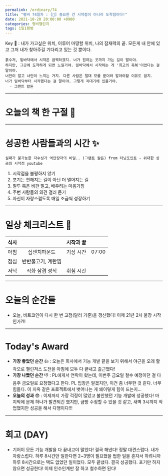 ```yaml
---
permalink: /ordinary/74
title: "평비 74일차 : [🔺] 중요한 건 시작점이 아니라 도착점이다!"
date: 2021-10-20 20:00:00 +0900
categories: 평비챌린지
tags: 1일1평범
---  
```

Key 🔑 : 내가 가고싶은 위치, 이루어 마땅할 위치, 나의 잠재력의 끝. 모든게 내 안에 있고 그저 내가 찾아주길 기다리고 있는 것 뿐이다.
```
흙수저, 밑바닥에서 시작은 끔찍하겠지. 너가 원하는 곳까지 가는 길이 말이야.
하지만, 그곳에 도착하게 되면 느낄거야. 밑바닥에서 시작하는 게 '최고의 축복'이었다는 걸 말이야.
너만이 알고 너만이 느끼는 거지. 다른 사람은 절대 모를 뿐더러 알아야할 이유도 없지.
너가 밑바닥부터 시작했다는 걸 말이야. 그렇게 꼭대기에 있을거야.
  - 그랜트 칼돈
```

---
# 오늘의 책 한 구절 📕


---
# 성공한 사람들과의 시간 ✨
`실패가 불가능한 자수성가 억만장자의 비밀.. (그랜트 칼돈) from 터닝포인트 - 위대한 성공의 시작점 youtube`  
1. 시작점을 불평하지 않기
2. 포기는 편해지는 길이 아닌 더 멀어지는 길
3. 질투 혹은 비판 말고, 배우려는 마음가짐
4. 주변 사람들의 의견 걸러 듣기
5. 자신이 자랑스럽도록 매일 조금씩 성장하기

---
# 일상 체크리스트 📃

| 식사 |  | 시작과 끝 |  |
|:----:|:----:|:----:|:----:|
| 아침 | 십센치파운드 | 기상 시간 | 07:00 |
| 점심 | 반반불고기, 계란찜 |  |  |
| 저녁 | 직화 삼겹 정식 | 취침 시간 |  |

---
# 오늘의 순간들
- 오늘, 비트코인이 다시 한 번 고점(달러 기준)을 갱신했다! 이제 21년 2차 불장 시작인가?!!

---
# Today's Award
- **가장 좋았던 순간** 👍 : 오늘은 회사에서 기능 개발 끝을 보기 위해서 야근을 오래 할 각오로 챌린저스 도전을 아침에 모두 다 끝내고 출근했다!  
- **가장 나빴던 순간** 👎 : PL에게서 연락이 왔는데, 이번주 금요일 철수 예정이던 걸 다음주 금요일로 요청했다고 한다. PL 입장은 알겠지만, 이건 좀 너무한 것 같다. 너무 힘들다. 이 지옥 같은 프로젝트에서 벗어나는 게 왜이렇게 힘이 드는지...
- **오늘의 성과** 😎 : 이제까지 가장 걱정이 많았고 불안했던 기능 개발에 성공했다! 마지막에 문제 하나가 발견되긴 했지만, 금방 수정할 수 있을 것 같고, 새벽 3시까지 작업했지만 성공을 해서 다행이다!!!

---
# 회고 (DAY)
- 기어이 모든 기능 개발을 다 끝내고야 말았다! 결국 해냈다! 정말 대견스럽다. 내가 자랑스럽다. 하루 8시간만 일한다면 2~3명이 필요했을 법한 일을 혼자서 하려니까 하루 8시간으로는 택도 없었던 일이었다. 모두 끝냈다. 결국 성공했다. 포기만 하지 않으면 성공한다! 이제 인수인계만 잘 하고 철수하면 된다!